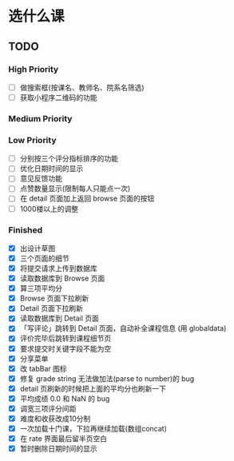 # 选什么课

## TODO
### High Priority
- [ ] 做搜索框(按课名、教师名、院系名筛选)
- [ ] 获取小程序二维码的功能

### Medium Priority


### Low Priority
- [ ] 分别按三个评分指标排序的功能
- [ ] 优化日期时间的显示
- [ ] 意见反馈功能
- [ ] 点赞数量显示(限制每人只能点一次)
- [ ] 在 detail 页面加上返回 browse 页面的按钮
- [ ] 1000楼以上的调整

### Finished
- [x] 出设计草图
- [x] 三个页面的细节
- [x] 将提交请求上传到数据库
- [x] 读取数据库到 Browse 页面
- [x] 算三项平均分
- [x] Browse 页面下拉刷新
- [x] Detail 页面下拉刷新
- [x] 读取数据库到 Detail 页面
- [x] 「写评论」跳转到 Detail 页面，自动补全课程信息 (用 globaldata)
- [x] 评价完毕后跳转到课程细节页
- [x] 要求提交时关键字段不能为空
- [x] 分享菜单
- [x] 改 tabBar 图标
- [x] 修复 grade string 无法做加法(parse to number)的 bug
- [x] detail 页刷新的时候把上面的平均分也刷新一下
- [x] 平均成绩 0.0 和 NaN 的 bug
- [x] 调宽三项评分间距
- [x] 难度和收获改成10分制
- [x] 一次加载十门课，下拉再继续加载(数组concat)
- [x] 在 rate 界面最后留半页空白
- [x] 暂时删除日期时间的显示
